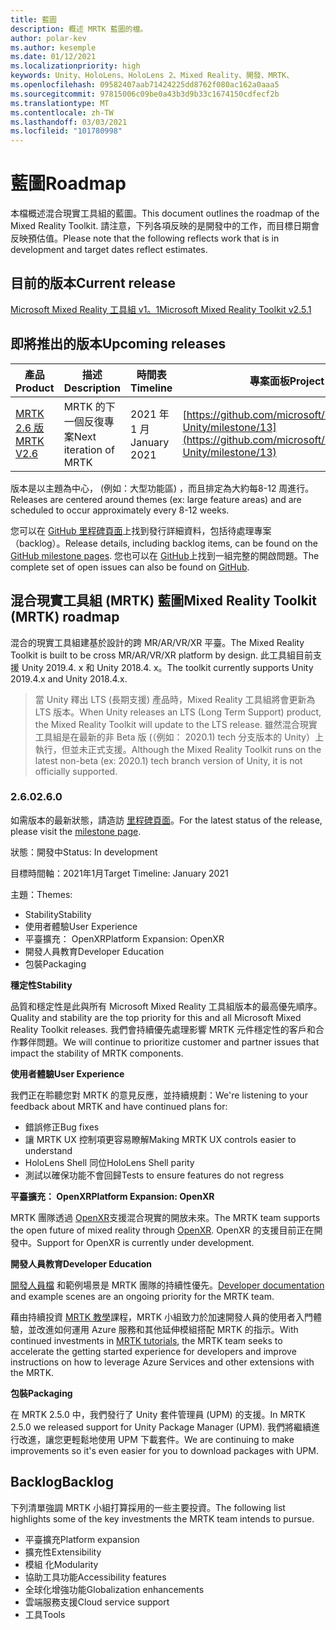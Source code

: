 ```yaml
---
title: 藍圖
description: 概述 MRTK 藍圖的檔。
author: polar-kev
ms.author: kesemple
ms.date: 01/12/2021
ms.localizationpriority: high
keywords: Unity、HoloLens、HoloLens 2、Mixed Reality、開發、MRTK、
ms.openlocfilehash: 09582407aab71424225dd8762f080ac162a0aaa5
ms.sourcegitcommit: 97815006c09be0a43b3d9b33c1674150cdfecf2b
ms.translationtype: MT
ms.contentlocale: zh-TW
ms.lasthandoff: 03/03/2021
ms.locfileid: "101780998"
---
```

# <a name="roadmap"></a><span data-ttu-id="efee4-104">藍圖</span><span class="sxs-lookup"><span data-stu-id="efee4-104">Roadmap</span></span>

<span data-ttu-id="efee4-105">本檔概述混合現實工具組的藍圖。</span><span class="sxs-lookup"><span data-stu-id="efee4-105">This document outlines the roadmap of the Mixed Reality Toolkit.</span></span> <span data-ttu-id="efee4-106">請注意，下列各項反映的是開發中的工作，而目標日期會反映預估值。</span><span class="sxs-lookup"><span data-stu-id="efee4-106">Please note that the following reflects work that is in development and target dates reflect estimates.</span></span>

## <a name="current-release"></a><span data-ttu-id="efee4-107">目前的版本</span><span class="sxs-lookup"><span data-stu-id="efee4-107">Current release</span></span>

[<span data-ttu-id="efee4-108">Microsoft Mixed Reality 工具組 v1。1</span><span class="sxs-lookup"><span data-stu-id="efee4-108">Microsoft Mixed Reality Toolkit v2.5.1</span></span>](https://github.com/Microsoft/MixedRealityToolkit-Unity/releases/tag/v2.5.1)

## <a name="upcoming-releases"></a><span data-ttu-id="efee4-109">即將推出的版本</span><span class="sxs-lookup"><span data-stu-id="efee4-109">Upcoming releases</span></span>

| <span data-ttu-id="efee4-110">產品</span><span class="sxs-lookup"><span data-stu-id="efee4-110">Product</span></span> | <span data-ttu-id="efee4-111">描述</span><span class="sxs-lookup"><span data-stu-id="efee4-111">Description</span></span> | <span data-ttu-id="efee4-112">時間表</span><span class="sxs-lookup"><span data-stu-id="efee4-112">Timeline</span></span> | <span data-ttu-id="efee4-113">專案面板</span><span class="sxs-lookup"><span data-stu-id="efee4-113">Project board</span></span> |
| --- | --- | --- | --- |
| [<span data-ttu-id="efee4-114">MRTK 2.6 版</span><span class="sxs-lookup"><span data-stu-id="efee4-114">MRTK V2.6</span></span>](#260) | <span data-ttu-id="efee4-115">MRTK 的下一個反復專案</span><span class="sxs-lookup"><span data-stu-id="efee4-115">Next iteration of MRTK</span></span> | <span data-ttu-id="efee4-116">2021 年 1 月</span><span class="sxs-lookup"><span data-stu-id="efee4-116">January 2021</span></span> | [https://github.com/microsoft/MixedRealityToolkit-Unity/milestone/13](https://github.com/microsoft/MixedRealityToolkit-Unity/milestone/13) |

<span data-ttu-id="efee4-117">版本是以主題為中心， (例如：大型功能區) ，而且排定為大約每8-12 周進行。</span><span class="sxs-lookup"><span data-stu-id="efee4-117">Releases are centered around themes (ex: large feature areas) and are scheduled to occur approximately every 8-12 weeks.</span></span>

<span data-ttu-id="efee4-118">您可以在 [GitHub 里程碑頁面](https://github.com/Microsoft/MixedRealityToolkit-Unity/milestones)上找到發行詳細資料，包括待處理專案（backlog）。</span><span class="sxs-lookup"><span data-stu-id="efee4-118">Release details, including backlog items, can be found on the [GitHub milestone pages](https://github.com/Microsoft/MixedRealityToolkit-Unity/milestones).</span></span> <span data-ttu-id="efee4-119">您也可以在 [GitHub](https://github.com/microsoft/MixedRealityToolkit-Unity/issues)上找到一組完整的開啟問題。</span><span class="sxs-lookup"><span data-stu-id="efee4-119">The complete set of open issues can also be found on [GitHub](https://github.com/microsoft/MixedRealityToolkit-Unity/issues).</span></span>

## <a name="mixed-reality-toolkit-mrtk-roadmap"></a><span data-ttu-id="efee4-120">混合現實工具組 (MRTK) 藍圖</span><span class="sxs-lookup"><span data-stu-id="efee4-120">Mixed Reality Toolkit (MRTK) roadmap</span></span>

<span data-ttu-id="efee4-121">混合的現實工具組建基於設計的跨 MR/AR/VR/XR 平臺。</span><span class="sxs-lookup"><span data-stu-id="efee4-121">The Mixed Reality Toolkit is built to be cross MR/AR/VR/XR platform by design.</span></span> <span data-ttu-id="efee4-122">此工具組目前支援 Unity 2019.4. x 和 Unity 2018.4. x。</span><span class="sxs-lookup"><span data-stu-id="efee4-122">The toolkit currently supports Unity 2019.4.x and Unity 2018.4.x.</span></span>

> <span data-ttu-id="efee4-123">當 Unity 釋出 LTS (長期支援) 產品時，Mixed Reality 工具組將會更新為 LTS 版本。</span><span class="sxs-lookup"><span data-stu-id="efee4-123">When Unity releases an LTS (Long Term Support) product, the Mixed Reality Toolkit will update to the LTS release.</span></span> <span data-ttu-id="efee4-124">雖然混合現實工具組是在最新的非 Beta 版 (（例如： 2020.1) tech 分支版本的 Unity）上執行，但並未正式支援。</span><span class="sxs-lookup"><span data-stu-id="efee4-124">Although the Mixed Reality Toolkit runs on the latest non-beta (ex: 2020.1) tech branch version of Unity, it is not officially supported.</span></span>

### <a name="260"></a><span data-ttu-id="efee4-125">2.6.0</span><span class="sxs-lookup"><span data-stu-id="efee4-125">2.6.0</span></span>

<span data-ttu-id="efee4-126">如需版本的最新狀態，請造訪 [里程碑頁面]( https://github.com/microsoft/MixedRealityToolkit-Unity/milestone/13)。</span><span class="sxs-lookup"><span data-stu-id="efee4-126">For the latest status of the release, please visit the [milestone page]( https://github.com/microsoft/MixedRealityToolkit-Unity/milestone/13).</span></span>

<span data-ttu-id="efee4-127">狀態：開發中</span><span class="sxs-lookup"><span data-stu-id="efee4-127">Status: In development</span></span>

<span data-ttu-id="efee4-128">目標時間軸：2021年1月</span><span class="sxs-lookup"><span data-stu-id="efee4-128">Target Timeline: January 2021</span></span>

<span data-ttu-id="efee4-129">主題：</span><span class="sxs-lookup"><span data-stu-id="efee4-129">Themes:</span></span>

- <span data-ttu-id="efee4-130">Stability</span><span class="sxs-lookup"><span data-stu-id="efee4-130">Stability</span></span>
- <span data-ttu-id="efee4-131">使用者體驗</span><span class="sxs-lookup"><span data-stu-id="efee4-131">User Experience</span></span>
- <span data-ttu-id="efee4-132">平臺擴充： OpenXR</span><span class="sxs-lookup"><span data-stu-id="efee4-132">Platform Expansion: OpenXR</span></span>
- <span data-ttu-id="efee4-133">開發人員教育</span><span class="sxs-lookup"><span data-stu-id="efee4-133">Developer Education</span></span>
- <span data-ttu-id="efee4-134">包裝</span><span class="sxs-lookup"><span data-stu-id="efee4-134">Packaging</span></span>

<span data-ttu-id="efee4-135">**穩定性**</span><span class="sxs-lookup"><span data-stu-id="efee4-135">**Stability**</span></span>

<span data-ttu-id="efee4-136">品質和穩定性是此與所有 Microsoft Mixed Reality 工具組版本的最高優先順序。</span><span class="sxs-lookup"><span data-stu-id="efee4-136">Quality and stability are the top priority for this and all Microsoft Mixed Reality Toolkit releases.</span></span> <span data-ttu-id="efee4-137">我們會持續優先處理影響 MRTK 元件穩定性的客戶和合作夥伴問題。</span><span class="sxs-lookup"><span data-stu-id="efee4-137">We will continue to prioritize customer and partner issues that impact the stability of MRTK components.</span></span>

<span data-ttu-id="efee4-138">**使用者體驗**</span><span class="sxs-lookup"><span data-stu-id="efee4-138">**User Experience**</span></span>

<span data-ttu-id="efee4-139">我們正在聆聽您對 MRTK 的意見反應，並持續規劃：</span><span class="sxs-lookup"><span data-stu-id="efee4-139">We're listening to your feedback about MRTK and have continued plans for:</span></span>

- <span data-ttu-id="efee4-140">錯誤修正</span><span class="sxs-lookup"><span data-stu-id="efee4-140">Bug fixes</span></span>
- <span data-ttu-id="efee4-141">讓 MRTK UX 控制項更容易瞭解</span><span class="sxs-lookup"><span data-stu-id="efee4-141">Making MRTK UX controls easier to understand</span></span>
- <span data-ttu-id="efee4-142">HoloLens Shell 同位</span><span class="sxs-lookup"><span data-stu-id="efee4-142">HoloLens Shell parity</span></span>
- <span data-ttu-id="efee4-143">測試以確保功能不會回歸</span><span class="sxs-lookup"><span data-stu-id="efee4-143">Tests to ensure features do not regress</span></span>

<span data-ttu-id="efee4-144">**平臺擴充： OpenXR**</span><span class="sxs-lookup"><span data-stu-id="efee4-144">**Platform Expansion: OpenXR**</span></span>

<span data-ttu-id="efee4-145">MRTK 團隊透過 [OpenXR](https://techcommunity.microsoft.com/t5/mixed-reality-blog/moving-forward-to-openxr/ba-p/1825672)支援混合現實的開放未來。</span><span class="sxs-lookup"><span data-stu-id="efee4-145">The MRTK team supports the open future of mixed reality through [OpenXR](https://techcommunity.microsoft.com/t5/mixed-reality-blog/moving-forward-to-openxr/ba-p/1825672).</span></span> <span data-ttu-id="efee4-146">OpenXR 的支援目前正在開發中。</span><span class="sxs-lookup"><span data-stu-id="efee4-146">Support for OpenXR is currently under development.</span></span>

<span data-ttu-id="efee4-147">**開發人員教育**</span><span class="sxs-lookup"><span data-stu-id="efee4-147">**Developer Education**</span></span>

<span data-ttu-id="efee4-148">[開發人員檔](https://microsoft.github.io/MixedRealityToolkit-Unity) 和範例場景是 MRTK 團隊的持續性優先。</span><span class="sxs-lookup"><span data-stu-id="efee4-148">[Developer documentation](https://microsoft.github.io/MixedRealityToolkit-Unity) and example scenes are an ongoing priority for the MRTK team.</span></span>

<span data-ttu-id="efee4-149">藉由持續投資 [MRTK 教學](https://docs.microsoft.com/windows/mixed-reality/develop/unity/tutorials)課程，MRTK 小組致力於加速開發人員的使用者入門體驗，並改進如何運用 Azure 服務和其他延伸模組搭配 MRTK 的指示。</span><span class="sxs-lookup"><span data-stu-id="efee4-149">With continued investments in [MRTK tutorials](https://docs.microsoft.com/windows/mixed-reality/develop/unity/tutorials), the MRTK team seeks to accelerate the getting started experience for developers and improve instructions on how to leverage Azure Services and other extensions with the MRTK.</span></span>

<span data-ttu-id="efee4-150">**包裝**</span><span class="sxs-lookup"><span data-stu-id="efee4-150">**Packaging**</span></span>

<span data-ttu-id="efee4-151">在 MRTK 2.5.0 中，我們發行了 Unity 套件管理員 (UPM) 的支援。</span><span class="sxs-lookup"><span data-stu-id="efee4-151">In MRTK 2.5.0 we released support for Unity Package Manager (UPM).</span></span> <span data-ttu-id="efee4-152">我們將繼續進行改進，讓您更輕鬆地使用 UPM 下載套件。</span><span class="sxs-lookup"><span data-stu-id="efee4-152">We are continuing to make improvements so it's even easier for you to download packages with UPM.</span></span>

## <a name="backlog"></a><span data-ttu-id="efee4-153">Backlog</span><span class="sxs-lookup"><span data-stu-id="efee4-153">Backlog</span></span>

<span data-ttu-id="efee4-154">下列清單強調 MRTK 小組打算採用的一些主要投資。</span><span class="sxs-lookup"><span data-stu-id="efee4-154">The following list highlights some of the key investments the MRTK team intends to pursue.</span></span>

- <span data-ttu-id="efee4-155">平臺擴充</span><span class="sxs-lookup"><span data-stu-id="efee4-155">Platform expansion</span></span>
- <span data-ttu-id="efee4-156">擴充性</span><span class="sxs-lookup"><span data-stu-id="efee4-156">Extensibility</span></span>
- <span data-ttu-id="efee4-157">模組 化</span><span class="sxs-lookup"><span data-stu-id="efee4-157">Modularity</span></span>
- <span data-ttu-id="efee4-158">協助工具功能</span><span class="sxs-lookup"><span data-stu-id="efee4-158">Accessibility features</span></span>
- <span data-ttu-id="efee4-159">全球化增強功能</span><span class="sxs-lookup"><span data-stu-id="efee4-159">Globalization enhancements</span></span>
- <span data-ttu-id="efee4-160">雲端服務支援</span><span class="sxs-lookup"><span data-stu-id="efee4-160">Cloud service support</span></span>
- <span data-ttu-id="efee4-161">工具</span><span class="sxs-lookup"><span data-stu-id="efee4-161">Tools</span></span>
